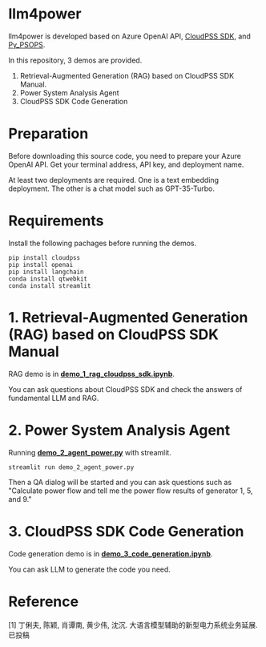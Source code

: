 # llm4power
llm4power is developed based on Azure OpenAI API, [CloudPSS SDK](https://docs.cloudpss.net/sdknew), and [Py_PSOPS](https://github.com/xxh0523/Py_PSOPS).

In this repository, 3 demos are provided. 

1. Retrieval-Augmented Generation (RAG) based on CloudPSS SDK Manual.
2. Power System Analysis Agent
3. CloudPSS SDK Code Generation

# Preparation
Before downloading this source code, you need to prepare your Azure OpenAI API. Get your terminal address, API key, and deployment name. 

At least two deployments are required. One is a text embedding deployment. The other is a chat model such as GPT-35-Turbo. 

# Requirements
Install the following pachages before running the demos. 
```
pip install cloudpss
pip install openai
pip install langchain
conda install qtwebkit
conda install streamlit
```

# 1. Retrieval-Augmented Generation (RAG) based on CloudPSS SDK Manual
RAG demo is in <u>**demo_1_rag_cloudpss_sdk.ipynb**</u>. 

You can ask questions about CloudPSS SDK and check the answers of fundamental LLM and RAG. 

# 2. Power System Analysis Agent
Running <u>**demo_2_agent_power.py**</u> with streamlit.

```
streamlit run demo_2_agent_power.py
```

Then a QA dialog will be started and you can ask questions such as "Calculate power flow and tell me the power flow results of generator 1, 5, and 9."

# 3. CloudPSS SDK Code Generation
Code generation demo is in <u>**demo_3_code_generation.ipynb**</u>.

You can ask LLM to generate the code you need. 

# Reference
[1] 丁俐夫, 陈颖, 肖谭南, 黄少伟, 沈沉. 大语言模型辅助的新型电力系统业务延展. 已投稿